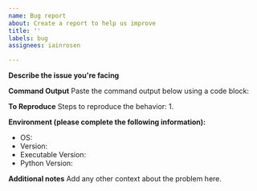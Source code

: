 ```yaml
---
name: Bug report
about: Create a report to help us improve
title: ''
labels: bug
assignees: iainrosen

---
```


**Describe the issue you're facing**

**Command Output**
Paste the command output below using a code block:


**To Reproduce**
Steps to reproduce the behavior:
1. 

**Environment (please complete the following information):**
 - OS: 
 - Version: 
 - Executable Version: 
 - Python Version: 

**Additional notes**
Add any other context about the problem here.
